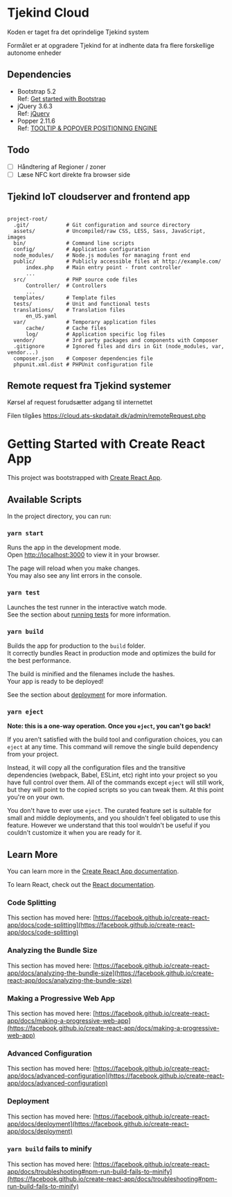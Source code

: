 # Tjekind Cloud

Koden er taget fra det oprindelige Tjekind system

Formålet er at opgradere Tjekind for at indhente data fra flere forskellige autonome enheder

## Dependencies

* Bootstrap 5.2 <br />Ref: [Get started with Bootstrap](https://getbootstrap.com/docs/5.2/getting-started/introduction/)
* jQuery 3.6.3 <br />Ref: [jQuery](https://jquery.com/)
* Popper 2.11.6 <br />Ref: [TOOLTIP & POPOVER POSITIONING ENGINE](https://popper.js.org/)

## Todo

* [ ] Håndtering af Regioner / zoner
* [ ] Læse NFC kort direkte fra browser side

## Tjekind IoT cloudserver and frontend app

```

project-root/
  .git/            # Git configuration and source directory
  assets/          # Uncompiled/raw CSS, LESS, Sass, JavaScript, images
  bin/             # Command line scripts
  config/          # Application configuration
  node_modules/    # Node.js modules for managing front end
  public/          # Publicly accessible files at http://example.com/
      index.php    # Main entry point - front controller
      ...
  src/             # PHP source code files
      Controller/  # Controllers
      ...
  templates/       # Template files
  tests/           # Unit and functional tests
  translations/    # Translation files
      en_US.yaml
  var/             # Temporary application files
      cache/       # Cache files
      log/         # Application specific log files
  vendor/          # 3rd party packages and components with Composer
  .gitignore       # Ignored files and dirs in Git (node_modules, var, vendor...)
  composer.json    # Composer dependencies file
  phpunit.xml.dist # PHPUnit configuration file

```

## Remote request fra Tjekind systemer
Kørsel af request forudsætter adgang til internettet

Filen tilgåes
  https://cloud.ats-skpdatait.dk/admin/remoteRequest.php





# Getting Started with Create React App

This project was bootstrapped with [Create React App](https://github.com/facebook/create-react-app).

## Available Scripts

In the project directory, you can run:

### `yarn start`

Runs the app in the development mode.\
Open [http://localhost:3000](http://localhost:3000) to view it in your browser.

The page will reload when you make changes.\
You may also see any lint errors in the console.

### `yarn test`

Launches the test runner in the interactive watch mode.\
See the section about [running tests](https://facebook.github.io/create-react-app/docs/running-tests) for more information.

### `yarn build`

Builds the app for production to the `build` folder.\
It correctly bundles React in production mode and optimizes the build for the best performance.

The build is minified and the filenames include the hashes.\
Your app is ready to be deployed!

See the section about [deployment](https://facebook.github.io/create-react-app/docs/deployment) for more information.

### `yarn eject`

**Note: this is a one-way operation. Once you `eject`, you can't go back!**

If you aren't satisfied with the build tool and configuration choices, you can `eject` at any time. This command will remove the single build dependency from your project.

Instead, it will copy all the configuration files and the transitive dependencies (webpack, Babel, ESLint, etc) right into your project so you have full control over them. All of the commands except `eject` will still work, but they will point to the copied scripts so you can tweak them. At this point you're on your own.

You don't have to ever use `eject`. The curated feature set is suitable for small and middle deployments, and you shouldn't feel obligated to use this feature. However we understand that this tool wouldn't be useful if you couldn't customize it when you are ready for it.

## Learn More

You can learn more in the [Create React App documentation](https://facebook.github.io/create-react-app/docs/getting-started).

To learn React, check out the [React documentation](https://reactjs.org/).

### Code Splitting

This section has moved here: [https://facebook.github.io/create-react-app/docs/code-splitting](https://facebook.github.io/create-react-app/docs/code-splitting)

### Analyzing the Bundle Size

This section has moved here: [https://facebook.github.io/create-react-app/docs/analyzing-the-bundle-size](https://facebook.github.io/create-react-app/docs/analyzing-the-bundle-size)

### Making a Progressive Web App

This section has moved here: [https://facebook.github.io/create-react-app/docs/making-a-progressive-web-app](https://facebook.github.io/create-react-app/docs/making-a-progressive-web-app)

### Advanced Configuration

This section has moved here: [https://facebook.github.io/create-react-app/docs/advanced-configuration](https://facebook.github.io/create-react-app/docs/advanced-configuration)

### Deployment

This section has moved here: [https://facebook.github.io/create-react-app/docs/deployment](https://facebook.github.io/create-react-app/docs/deployment)

### `yarn build` fails to minify

This section has moved here: [https://facebook.github.io/create-react-app/docs/troubleshooting#npm-run-build-fails-to-minify](https://facebook.github.io/create-react-app/docs/troubleshooting#npm-run-build-fails-to-minify)
